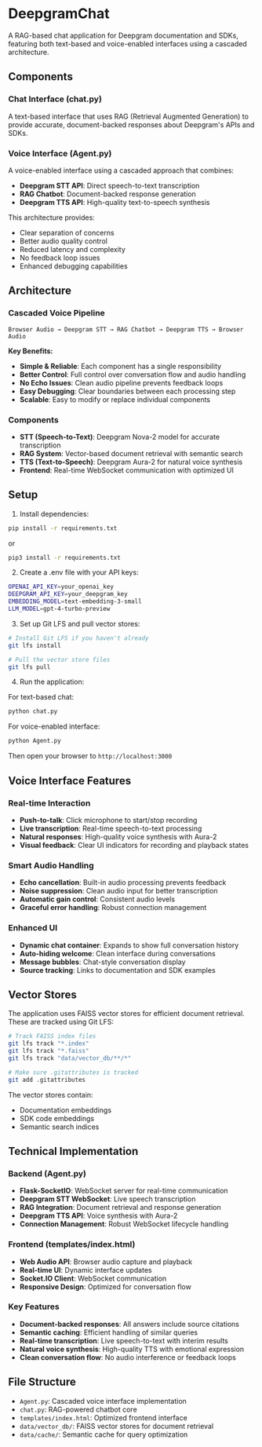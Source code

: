 # DeepgramChat

A RAG-based chat application for Deepgram documentation and SDKs, featuring both text-based and voice-enabled interfaces using a cascaded architecture.

## Components

### Chat Interface (chat.py)
A text-based interface that uses RAG (Retrieval Augmented Generation) to provide accurate, document-backed responses about Deepgram's APIs and SDKs.

### Voice Interface (Agent.py)
A voice-enabled interface using a cascaded approach that combines:
- **Deepgram STT API**: Direct speech-to-text transcription
- **RAG Chatbot**: Document-backed response generation
- **Deepgram TTS API**: High-quality text-to-speech synthesis

This architecture provides:
- Clear separation of concerns
- Better audio quality control
- Reduced latency and complexity
- No feedback loop issues
- Enhanced debugging capabilities

## Architecture

### Cascaded Voice Pipeline
```
Browser Audio → Deepgram STT → RAG Chatbot → Deepgram TTS → Browser Audio
```

**Key Benefits:**
- **Simple & Reliable**: Each component has a single responsibility
- **Better Control**: Full control over conversation flow and audio handling
- **No Echo Issues**: Clean audio pipeline prevents feedback loops
- **Easy Debugging**: Clear boundaries between each processing step
- **Scalable**: Easy to modify or replace individual components

### Components
- **STT (Speech-to-Text)**: Deepgram Nova-2 model for accurate transcription
- **RAG System**: Vector-based document retrieval with semantic search
- **TTS (Text-to-Speech)**: Deepgram Aura-2 for natural voice synthesis
- **Frontend**: Real-time WebSocket communication with optimized UI

## Setup

1. Install dependencies:
```bash
pip install -r requirements.txt
```
or
```bash
pip3 install -r requirements.txt
```

2. Create a .env file with your API keys:
```bash
OPENAI_API_KEY=your_openai_key
DEEPGRAM_API_KEY=your_deepgram_key
EMBEDDING_MODEL=text-embedding-3-small
LLM_MODEL=gpt-4-turbo-preview
```

3. Set up Git LFS and pull vector stores:
```bash
# Install Git LFS if you haven't already
git lfs install

# Pull the vector store files
git lfs pull
```

4. Run the application:

For text-based chat:
```bash
python chat.py
```

For voice-enabled interface:
```bash
python Agent.py
```
Then open your browser to `http://localhost:3000`

## Voice Interface Features

### Real-time Interaction
- **Push-to-talk**: Click microphone to start/stop recording
- **Live transcription**: Real-time speech-to-text processing
- **Natural responses**: High-quality voice synthesis with Aura-2
- **Visual feedback**: Clear UI indicators for recording and playback states

### Smart Audio Handling
- **Echo cancellation**: Built-in audio processing prevents feedback
- **Noise suppression**: Clean audio input for better transcription
- **Automatic gain control**: Consistent audio levels
- **Graceful error handling**: Robust connection management

### Enhanced UI
- **Dynamic chat container**: Expands to show full conversation history
- **Auto-hiding welcome**: Clean interface during conversations
- **Message bubbles**: Chat-style conversation display
- **Source tracking**: Links to documentation and SDK examples

## Vector Stores

The application uses FAISS vector stores for efficient document retrieval. These are tracked using Git LFS:

```bash
# Track FAISS index files
git lfs track "*.index"
git lfs track "*.faiss"
git lfs track "data/vector_db/**/*"

# Make sure .gitattributes is tracked
git add .gitattributes
```

The vector stores contain:
- Documentation embeddings
- SDK code embeddings
- Semantic search indices

## Technical Implementation

### Backend (Agent.py)
- **Flask-SocketIO**: WebSocket server for real-time communication
- **Deepgram STT WebSocket**: Live speech transcription
- **RAG Integration**: Document retrieval and response generation
- **Deepgram TTS API**: Voice synthesis with Aura-2
- **Connection Management**: Robust WebSocket lifecycle handling

### Frontend (templates/index.html)
- **Web Audio API**: Browser audio capture and playback
- **Real-time UI**: Dynamic interface updates
- **Socket.IO Client**: WebSocket communication
- **Responsive Design**: Optimized for conversation flow

### Key Features
- **Document-backed responses**: All answers include source citations
- **Semantic caching**: Efficient handling of similar queries
- **Real-time transcription**: Live speech-to-text with interim results
- **Natural voice synthesis**: High-quality TTS with emotional expression
- **Clean conversation flow**: No audio interference or feedback loops

## File Structure

- `Agent.py`: Cascaded voice interface implementation
- `chat.py`: RAG-powered chatbot core
- `templates/index.html`: Optimized frontend interface
- `data/vector_db/`: FAISS vector stores for document retrieval
- `data/cache/`: Semantic cache for query optimization

